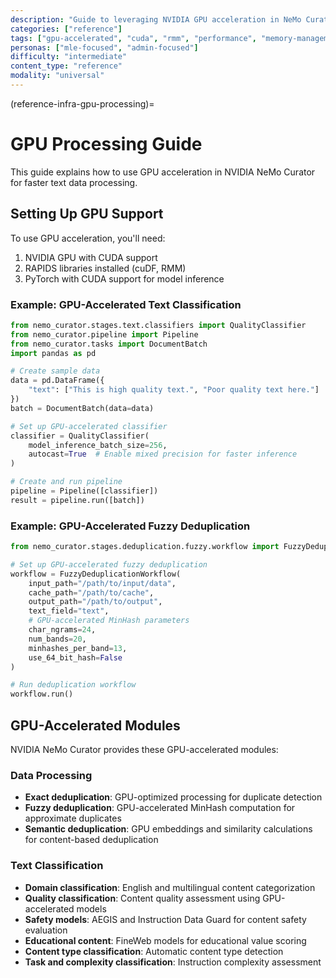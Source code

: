 ```yaml
---
description: "Guide to leveraging NVIDIA GPU acceleration in NeMo Curator for faster data processing and memory optimization"
categories: ["reference"]
tags: ["gpu-accelerated", "cuda", "rmm", "performance", "memory-management", "optimization"]
personas: ["mle-focused", "admin-focused"]
difficulty: "intermediate"
content_type: "reference"
modality: "universal"
---
```


(reference-infra-gpu-processing)=

# GPU Processing Guide

This guide explains how to use GPU acceleration in NVIDIA NeMo Curator for faster text data processing.

## Setting Up GPU Support

To use GPU acceleration, you'll need:

1. NVIDIA GPU with CUDA support
2. RAPIDS libraries installed (cuDF, RMM)
3. PyTorch with CUDA support for model inference

### Example: GPU-Accelerated Text Classification

```python
from nemo_curator.stages.text.classifiers import QualityClassifier
from nemo_curator.pipeline import Pipeline
from nemo_curator.tasks import DocumentBatch
import pandas as pd

# Create sample data
data = pd.DataFrame({
    "text": ["This is high quality text.", "Poor quality text here."]
})
batch = DocumentBatch(data=data)

# Set up GPU-accelerated classifier
classifier = QualityClassifier(
    model_inference_batch_size=256,
    autocast=True  # Enable mixed precision for faster inference
)

# Create and run pipeline
pipeline = Pipeline([classifier])
result = pipeline.run([batch])
```

### Example: GPU-Accelerated Fuzzy Deduplication

```python
from nemo_curator.stages.deduplication.fuzzy.workflow import FuzzyDeduplicationWorkflow

# Set up GPU-accelerated fuzzy deduplication
workflow = FuzzyDeduplicationWorkflow(
    input_path="/path/to/input/data",
    cache_path="/path/to/cache",
    output_path="/path/to/output",
    text_field="text",
    # GPU-accelerated MinHash parameters
    char_ngrams=24,
    num_bands=20,
    minhashes_per_band=13,
    use_64_bit_hash=False
)

# Run deduplication workflow
workflow.run()
```

## GPU-Accelerated Modules

NVIDIA NeMo Curator provides these GPU-accelerated modules:

### Data Processing

- **Exact deduplication**: GPU-optimized processing for duplicate detection
- **Fuzzy deduplication**: GPU-accelerated MinHash computation for approximate duplicates
- **Semantic deduplication**: GPU embeddings and similarity calculations for content-based deduplication

### Text Classification

- **Domain classification**: English and multilingual content categorization
- **Quality classification**: Content quality assessment using GPU-accelerated models
- **Safety models**: AEGIS and Instruction Data Guard for content safety evaluation
- **Educational content**: FineWeb models for educational value scoring
- **Content type classification**: Automatic content type detection
- **Task and complexity classification**: Instruction complexity assessment

